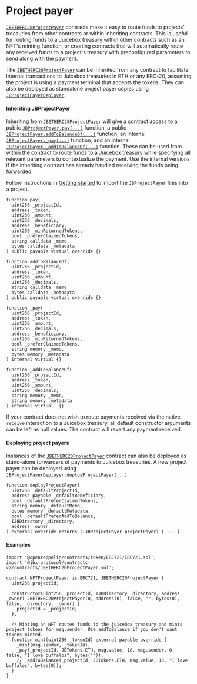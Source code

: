# Project payer

[`JBETHERC20ProjectPayer`](/v4/deprecated/v3/api/contracts/or-utilities/jbetherc20projectpayer/) contracts make it easy to route funds to projects' treasuries from other contracts or within inheriting contracts. This is useful for routing funds to a Juicebox treasury within other contracts such as an NFT's minting function, or creating contracts that will automatically route any received funds to a project's treasury with preconfigured parameters to send along with the payment.

The [`JBETHERC20ProjectPayer`](/v4/deprecated/v3/api/contracts/or-utilities/jbetherc20projectpayer/) can be inherited from any contract to facilitate internal transactions to Juicebox treasuries in ETH or any ERC-20, assuming the project is using a payment terminal that accepts the tokens. They can also be deployed as standalone project payer copies using [`JBProjectPayerDeployer`](/v4/deprecated/v3/api/contracts/or-utilities/jbetherc20projectpayerdeployer/).

#### Inheriting JBProjectPayer

Inheriting from [`JBETHERC20ProjectPayer`](/v4/deprecated/v3/api/contracts/or-utilities/jbetherc20projectpayer/) will give a contract access to a public [`JBProjectPayer.pay(...)`](/v4/deprecated/v3/api/contracts/or-utilities/jbetherc20projectpayer/#pay) function, a public [`JBProjectPayer.addToBalanceOf(...)`](/v4/deprecated/v3/api/contracts/or-utilities/jbetherc20projectpayer/#addtobalanceof) function, an internal [`JBProjectPayer._pay(...)`](/v4/deprecated/v3/api/contracts/or-utilities/jbetherc20projectpayer/#_pay) function, and an internal [`JBProjectPayer._addToBalanceOf(...)`](/v4/deprecated/v3/api/contracts/or-utilities/jbetherc20projectpayer/#_addtobalanceof) function. These can be used from within the contract to route funds to a Juicebox treasury while specifying all relevant parameters to contextualize the payment. Use the internal versions if the inheriting contract has already handled receiving the funds being forwarded.

Follow instructions in [Getting started](/v4/deprecated/v3/build/getting-started.md) to import the `JBProjectPayer` files into a project.

```
function pay(
  uint256 _projectId,
  address _token,
  uint256 _amount,
  uint256 _decimals,
  address _beneficiary,
  uint256 _minReturnedTokens,
  bool _preferClaimedTokens,
  string calldata _memo,
  bytes calldata _metadata
) public payable virtual override {}
```

```
function addToBalanceOf(
  uint256 _projectId,
  address _token,
  uint256 _amount,
  uint256 _decimals,
  string calldata _memo
  bytes calldata _metadata
) public payable virtual override {}
```

```
function _pay(
  uint256 _projectId,
  address _token,
  uint256 _amount,
  uint256 _decimals,
  address _beneficiary,
  uint256 _minReturnedTokens,
  bool _preferClaimedTokens,
  string memory _memo,
  bytes memory _metadata
) internal virtual {}
```

```
function _addToBalanceOf(
  uint256 _projectId,
  address _token,
  uint256 _amount,
  uint256 _decimals,
  string memory _memo,
  string memory _metadata
) internal virtual  {}
```

If your contract does not wish to route payments received via the native `receive` interaction to a Juicebox treasury, all default constructor arguments can be left as null values. The contract will revert any payment received.

#### Deploying project payers

Instances of the [`JBETHERC20ProjectPayer`](/v4/deprecated/v3/api/contracts/or-utilities/jbetherc20projectpayer/) contract can also be deployed as stand-alone forwarders of payments to Juicebox treasuries. A new project payer can be deployed using [`JBProjectPayerDeployer.deployProjectPayer(...)`](/v4/deprecated/v3/api/contracts/or-utilities/jbetherc20projectpayerdeployer/#deployprojectpayer).

```
function deployProjectPayer(
  uint256 _defaultProjectId,
  address payable _defaultBeneficiary,
  bool _defaultPreferClaimedTokens,
  string memory _defaultMemo,
  bytes memory _defaultMetadata,
  bool _defaultPreferAddToBalance,
  IJBDirectory _directory,
  address _owner
) external override returns (IJBProjectPayer projectPayer) { ... }
```

#### Examples

```
import '@openzeppelin/contracts/token/ERC721/ERC721.sol';
import '@jbx-protocol/contracts-v2/contracts/JBETHERC20ProjectPayer.sol';

contract NFTProjectPayer is ERC721, JBETHERC20ProjectPayer {
  uint256 projectId;

  constructor(uint256 _projectId, IJBDirectory _directory, address _owner) JBETHERC20ProjectPayer(0, address(0), false, "", bytes(0), false, _directory, _owner) {
    projectId = _projectId;
  },

  // Minting an NFT routes funds to the juicebox treasury and mints project tokens for msg.sender. Use addToBalance if you don't want tokens minted.
  function mint(uint256 _tokenId) external payable override {
    _mint(msg.sender, _tokenId);
    _pay(_projectId, JBTokens.ETH, msg.value, 18, msg.sender, 0, false, "I love buffalos", bytes(''));
    // _addToBalance(_projectId, JBTokens.ETH, msg.value, 18, "I love buffalos", bytes(0));
  }
}
```
